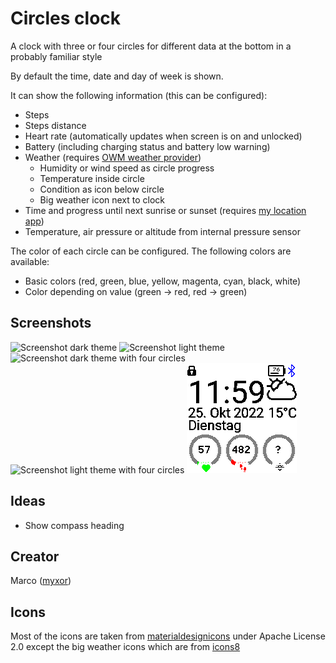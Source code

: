# Circles clock

A clock with three or four circles for different data at the bottom in a probably familiar style

By default the time, date and day of week is shown.

It can show the following information (this can be configured):
  * Steps
  * Steps distance
  * Heart rate (automatically updates when screen is on and unlocked)
  * Battery (including charging status and battery low warning)
  * Weather (requires [OWM weather provider](https://banglejs.com/apps/?id=owmweather))
       * Humidity or wind speed as circle progress
       * Temperature inside circle
       * Condition as icon below circle
       * Big weather icon next to clock
  * Time and progress until next sunrise or sunset (requires [my location app](https://banglejs.com/apps/#mylocation))
  * Temperature, air pressure or altitude from internal pressure sensor


The color of each circle can be configured. The following colors are available:
  * Basic colors (red, green, blue, yellow, magenta, cyan, black, white)
  * Color depending on value (green -> red, red -> green)


## Screenshots
![Screenshot dark theme](screenshot-dark.png)
![Screenshot light theme](screenshot-light.png)
![Screenshot dark theme with four circles](screenshot-dark-4.png)
![Screenshot light theme with four circles](screenshot-light-4.png)
![Screenshot light theme with big weather enabled](screenshot-light-with-big-weather.png)


## Ideas
* Show compass heading

## Creator
Marco ([myxor](https://github.com/myxor))

## Icons
Most of the icons are taken from [materialdesignicons](https://materialdesignicons.com) under Apache License 2.0 except the big weather icons which are from 
[icons8](https://icons8.com/icon/set/weather/small--static--black)
